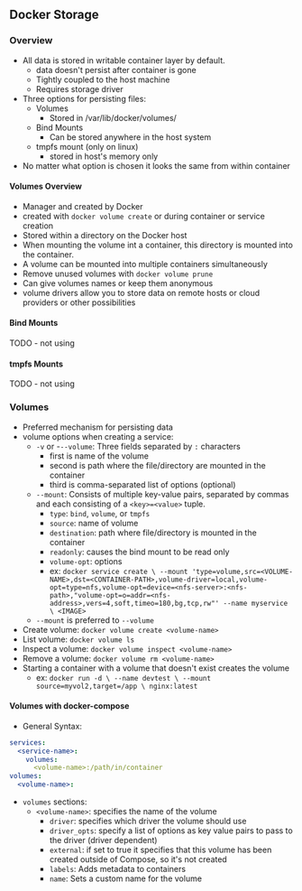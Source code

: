 ## Docker Storage

### Overview
- All data is stored in writable container layer by default.
    - data doesn't persist after container is gone
    - Tightly coupled to the host machine
    - Requires storage driver
- Three options for persisting files:
    - Volumes
        - Stored in /var/lib/docker/volumes/
    - Bind Mounts
        - Can be stored anywhere in the host system
    - tmpfs mount (only on linux)
        - stored in host's memory only
- No matter what option is chosen it looks the same from within container

#### Volumes Overview
- Manager and created by Docker
- created with `docker volume create` or during container or service creation
- Stored within a directory on the Docker host
- When mounting the volume int a container, this directory is mounted into the container.
- A volume can be mounted into multiple containers simultaneously
- Remove unused volumes with `docker volume prune`
- Can give volumes names or keep them anonymous
- volume drivers allow you to store data on remote hosts or cloud providers or other possibilities

#### Bind Mounts
TODO - not using

#### tmpfs Mounts
TODO - not using


### Volumes
- Preferred mechanism for persisting data
- volume options when creating a service:
    - `-v` or -`--volume`: Three fields separated by `:` characters
        - first is name of the volume
        - second is path where the file/directory are mounted in the container
        - third is comma-separated list of options (optional)
    - `--mount`: Consists of multiple key-value pairs, separated by commas and each consisting of a `<key>=<value>` tuple.
        - `type`: `bind`, `volume`, or `tmpfs`
        - `source`: name of volume
        - `destination`: path where file/directory is mounted in the container
        - `readonly`: causes the bind mount to be read only
        - `volume-opt`: options
        - ex: ```docker service create \
          --mount 'type=volume,src=<VOLUME-NAME>,dst=<CONTAINER-PATH>,volume-driver=local,volume-opt=type=nfs,volume-opt=device=<nfs-server>:<nfs-path>,"volume-opt=o=addr=<nfs-address>,vers=4,soft,timeo=180,bg,tcp,rw"'
          --name myservice \
          <IMAGE>```
    - `--mount` is preferred to `--volume`
- Create volume: `docker volume create <volume-name>`
- List volume: `docker volume ls`
- Inspect a volume: `docker volume inspect <volume-name>`
- Remove a volume: `docker volume rm <volume-name>`
- Starting a container with a volume that doesn't exist creates the volume
  - ex: ```docker run -d \
    --name devtest \
    --mount source=myvol2,target=/app \
    nginx:latest```

#### Volumes with docker-compose
- General Syntax:
```yaml
services:
  <service-name>:
    volumes:
      <volume-name>:/path/in/container
volumes:
  <volume-name>:
```
- `volumes` sections:
  - `<volume-name>`: specifies the name of the volume 
    - `driver`: specifies which driver the volume should use
    - `driver_opts`: specify a list of options as key value pairs to pass to the driver (driver dependent)
    - `external`: if set to true it specifies that this volume has been created outside of Compose, so it's not created
    - `labels`: Adds metadata to containers
    - `name`: Sets a custom name for the volume
